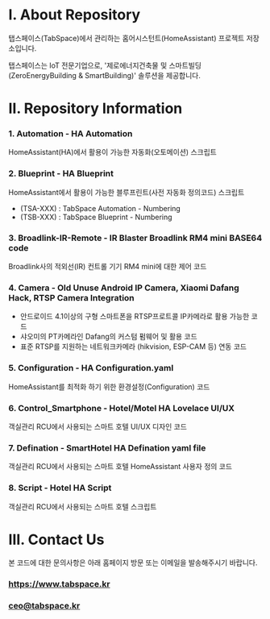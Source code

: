 # Ⅰ. About Repository
탭스페이스(TabSpace)에서 관리하는 홈어시스턴트(HomeAssistant) 프로젝트 저장소입니다.

탭스페이스는 IoT 전문기업으로, 
'제로에너지건축물 및 스마트빌딩(ZeroEnergyBuilding & SmartBuilding)' 솔루션을 제공합니다.

# Ⅱ. Repository Information

### 1. Automation - HA Automation
HomeAssistant(HA)에서 활용이 가능한 자동화(오토메이션) 스크립트

### 2. Blueprint - HA Blueprint
HomeAssistant에서 활용이 가능한 블루프린트(사전 자동화 정의코드) 스크립트
- (TSA-XXX) : TabSpace Automation - Numbering
- (TSB-XXX) : TabSpace Blueprint - Numbering

### 3. Broadlink-IR-Remote - IR Blaster Broadlink RM4 mini BASE64 code
Broadlink사의 적외선(IR) 컨트롤 기기 RM4 mini에 대한 제어 코드

### 4. Camera - Old Unuse Android IP Camera, Xiaomi Dafang Hack, RTSP Camera Integration
- 안드로이드 4.1이상의 구형 스마트폰을 RTSP프로트콜 IP카메라로 활용 가능한 코드
- 샤오미의 PT카메라인 Dafang의 커스텀 펌웨어 및 활용 코드
- 표준 RTSP를 지원하는 네트워크카메라 (hikvision, ESP-CAM 등) 연동 코드

### 5. Configuration - HA Configuration.yaml
HomeAssistant를 최적화 하기 위한 환경설정(Configuration) 코드

### 6. Control_Smartphone - Hotel/Motel HA Lovelace UI/UX
객실관리 RCU에서 사용되는 스마트 호텔 UI/UX 디자인 코드

### 7. Defination - SmartHotel HA Defination yaml file
객실관리 RCU에서 사용되는 스마트 호텔 HomeAssistant 사용자 정의 코드

### 8. Script - Hotel HA Script
객실관리 RCU에서 사용되는 스마트 호텔 스크립트

# Ⅲ. Contact Us
본 코드에 대한 문의사항은 아래 홈페이지 방문 또는 이메일을 발송해주시기 바랍니다.

### https://www.tabspace.kr

### ceo@tabspace.kr
